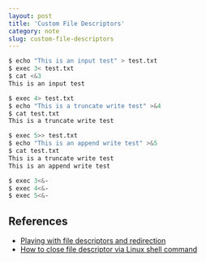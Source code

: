 ```yaml
---
layout: post
title: 'Custom File Descriptors'
category: note
slug: custom-file-descriptors
---
```

```bash
$ echo "This is an input test" > test.txt
$ exec 3< test.txt
$ cat <&3
This is an input test
```

```bash
$ exec 4> test.txt
$ echo "This is a truncate write test" >&4
$ cat test.txt
This is a truncate write test
```

```bash
$ exec 5>> test.txt
$ echo "This is an append write test" >&5
$ cat test.txt
This is a truncate write test
This is an append write test
```

```bash
$ exec 3<&-
$ exec 4<&-
$ exec 5<&-
```

## References

- [Playing with file descriptors and redirection](https://www.packtpub.com/mapt/book/networking_and_servers/9781785881985/1/ch01lvl1sec14/playing-with-file-descriptors-and-redirection)
- [How to close file descriptor via Linux shell command](https://stackoverflow.com/questions/5987820/how-to-close-file-descriptor-via-linux-shell-command)
